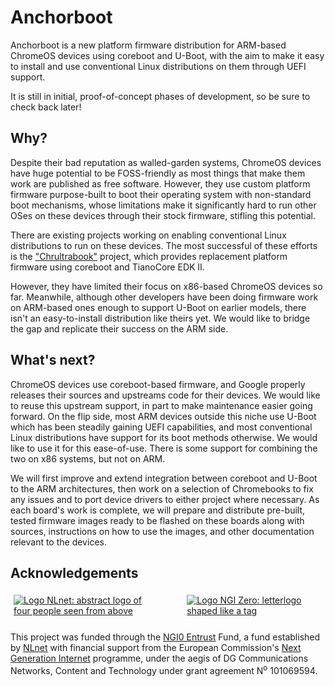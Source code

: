 Anchorboot
==========

Anchorboot is a new platform firmware distribution for ARM-based
ChromeOS devices using coreboot and U-Boot, with the aim to make it easy
to install and use conventional Linux distributions on them through UEFI
support.

It is still in initial, proof-of-concept phases of development, so be
sure to check back later!


Why?
----

Despite their bad reputation as walled-garden systems, ChromeOS devices
have huge potential to be FOSS-friendly as most things that make them
work are published as free software. However, they use custom platform
firmware purpose-built to boot their operating system with non-standard
boot mechanisms, whose limitations make it significantly hard to run
other OSes on these devices through their stock firmware, stifling this
potential.

There are existing projects working on enabling conventional Linux
distributions to run on these devices. The most successful of these
efforts is the ["Chrultrabook"](https://chrultrabook.github.io/docs/)
project, which provides replacement platform firmware using coreboot and
TianoCore EDK II.

However, they have limited their focus on x86-based ChromeOS devices so
far. Meanwhile, although other developers have been doing firmware work
on ARM-based ones enough to support U-Boot on earlier models, there
isn't an easy-to-install distribution like theirs yet. We would like
to bridge the gap and replicate their success on the ARM side.


What's next?
------------

ChromeOS devices use coreboot-based firmware, and Google properly
releases their sources and upstreams code for their devices. We would
like to reuse this upstream support, in part to make maintenance easier
going forward. On the flip side, most ARM devices outside this niche use
U-Boot which has been steadily gaining UEFI capabilities, and most
conventional Linux distributions have support for its boot methods
otherwise. We would like to use it for this ease-of-use. There is some
support for combining the two on x86 systems, but not on ARM.

We will first improve and extend integration between coreboot and U-Boot
to the ARM architectures, then work on a selection of Chromebooks to fix
any issues and to port device drivers to either project where necessary.
As each board's work is complete, we will prepare and distribute
pre-built, tested firmware images ready to be flashed on these boards
along with sources, instructions on how to use the images, and other
documentation relevant to the devices.


Acknowledgements
----------------

<div style="display: flex; flex-flow: row wrap; justify-content: space-between; align-items: center; column-gap: 10%; margin: 0 0 20px 0;">
  <a href="https://NLnet.nl" style="flex: 1; margin: 1%;">
    <img src="https://NLnet.nl/logo/banner.png" alt="Logo NLnet: abstract logo of four people seen from above">
  </a>
  <a href="https://NLnet.nl/NGI0" style="flex: 1; margin: 1%;">
    <img src="https://NLnet.nl/image/logos/NGI0Entrust_tag.svg" alt="Logo NGI Zero: letterlogo shaped like a tag">
  </a>
</div>

This project was funded through the [NGI0 Entrust](https://nlnet.nl/entrust) Fund,
a fund established by [NLnet](https://nlnet.nl) with financial support
from the European Commission's [Next Generation Internet](https://ngi.eu) programme,
under the aegis of DG Communications Networks, Content and Technology
under grant agreement N<sup>o</sup> 101069594.
